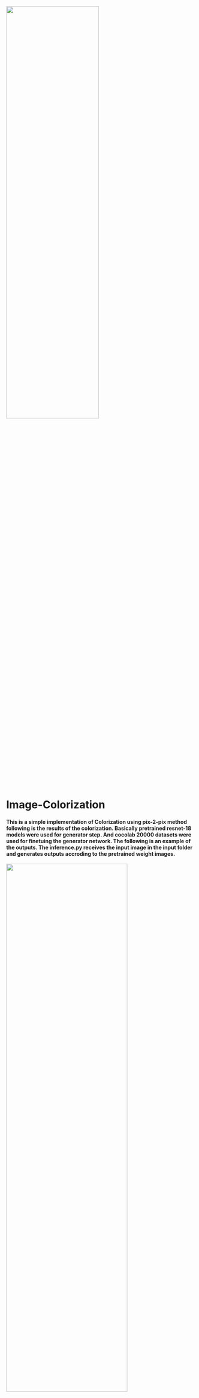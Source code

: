 <img src = "https://user-images.githubusercontent.com/113955179/243160664-04bdce57-798f-4a7f-9d85-3cee0ba78d25.png" width="70%" height="53%">

# Image-Colorization
#### This is a simple implementation of Colorization using pix-2-pix method following is the results of the colorization. Basically pretrained resnet-18 models were used for generator step. And cocolab 20000 datasets were used for finetuing the generator network. The following is an example of the outputs. The inference.py receives the input image in the input folder and generates outputs accroding to the pretrained weight images.


<img src = "https://github.com/Orlento02/Image-Colorization/assets/113955179/efea18ce-aee1-4684-ac8f-4ab4b4191f92" width="80%" height="60%">


<img src = https://user-images.githubusercontent.com/113955179/243161716-a2a57bf0-96bf-419a-be09-fec763ba8f58.png width="80%" height="60%">
